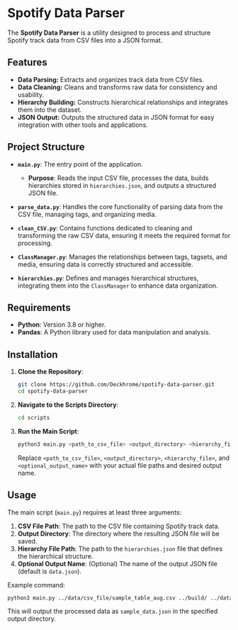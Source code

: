 # Spotify Data Parser

The **Spotify Data Parser** is a utility designed to process and structure Spotify track data from CSV files into a JSON format.

## Features

- **Data Parsing:** Extracts and organizes track data from CSV files.
- **Data Cleaning:** Cleans and transforms raw data for consistency and usability.
- **Hierarchy Building:** Constructs hierarchical relationships and integrates them into the dataset.
- **JSON Output:** Outputs the structured data in JSON format for easy integration with other tools and applications.

## Project Structure

- **`main.py`**: The entry point of the application.
  - **Purpose**: Reads the input CSV file, processes the data, builds hierarchies stored in `hierarchies.json`, and outputs a structured JSON file.

- **`parse_data.py`**: Handles the core functionality of parsing data from the CSV file, managing tags, and organizing media.

- **`clean_CSV.py`**: Contains functions dedicated to cleaning and transforming the raw CSV data, ensuring it meets the required format for processing.

- **`ClassManager.py`**: Manages the relationships between tags, tagsets, and media, ensuring data is correctly structured and accessible.

- **`hierarchies.py`**: Defines and manages hierarchical structures, integrating them into the `ClassManager` to enhance data organization.

## Requirements

- **Python**: Version 3.8 or higher.
- **Pandas**: A Python library used for data manipulation and analysis.

## Installation

1. **Clone the Repository**:
   ```sh
   git clone https://github.com/Deckhrome/spotify-data-parser.git
   cd spotify-data-parser
   ```

2. **Navigate to the Scripts Directory**:
   ```sh
   cd scripts
   ```

3. **Run the Main Script**:
   ```sh
   python3 main.py <path_to_csv_file> <output_directory> <hierarchy_file> <optional_output_name>
   ```

   Replace `<path_to_csv_file>`, `<output_directory>`, `<hierarchy_file>`, and `<optional_output_name>` with your actual file paths and desired output name.

## Usage

The main script (`main.py`) requires at least three arguments:

1. **CSV File Path**: The path to the CSV file containing Spotify track data.
2. **Output Directory**: The directory where the resulting JSON file will be saved.
3. **Hierarchy File Path**: The path to the `hierarchies.json` file that defines the hierarchical structure.
4. **Optional Output Name**: (Optional) The name of the output JSON file (default is `data.json`).

Example command:

```sh
python3 main.py ../data/csv_file/sample_table_aug.csv ../build/ ../data/hierarchies.json sample_data
```

This will output the processed data as `sample_data.json` in the specified output directory.
